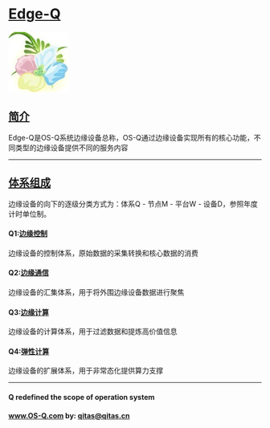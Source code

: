 ﻿# [Edge-Q](https://github.com/OS-Q/Edge-Q) 

[![sites](OS-Q/OS-Q.png)](http://www.OS-Q.com)

## [简介](https://github.com/OS-Q/Edge-Q/wiki/home) 

Edge-Q是OS-Q系统边缘设备总称，OS-Q通过边缘设备实现所有的核心功能，不同类型的边缘设备提供不同的服务内容


---

## [体系组成](https://github.com/OS-Q/Edge-Q/wiki/index)

边缘设备的向下的逐级分类方式为：体系Q - 节点M - 平台W - 设备D，参照年度计时单位制。

#### Q1:[边缘控制](https://github.com/OS-Q/Q1)

边缘设备的控制体系，原始数据的采集转换和核心数据的消费

#### Q2:[边缘通信](https://github.com/OS-Q/Q2)

边缘设备的汇集体系，用于将外围边缘设备数据进行聚焦

#### Q3:[边缘计算](https://github.com/OS-Q/Q3)

边缘设备的计算体系，用于过滤数据和提炼高价值信息

#### Q4:[弹性计算](https://github.com/OS-Q/Q4)

边缘设备的扩展体系，用于非常态化提供算力支撑

---

####   Q redefined the scope of operation system

####   www.OS-Q.com   by:   qitas@qitas.cn

